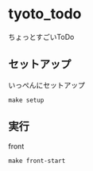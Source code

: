 # tyoto_todo

ちょっとすごいToDo

## セットアップ

いっぺんにセットアップ

```console
make setup
```

## 実行

front

```console
make front-start
```

